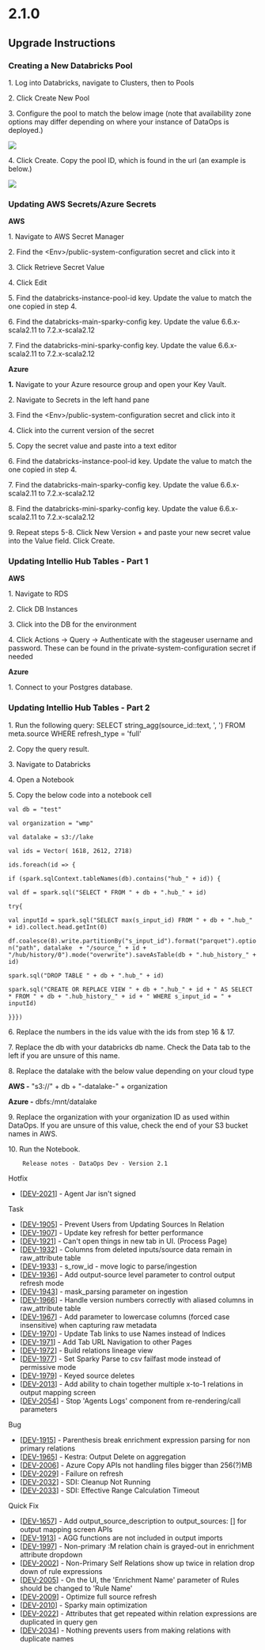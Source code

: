 # 2.1.0

## Upgrade Instructions

### **Creating a New Databricks Pool**

1\.       Log into Databricks, navigate to Clusters, then to Pools

2\.       Click Create New Pool

3\.       Configure the pool to match the below image (note that availability zone options may differ depending on where your instance of DataOps is deployed.)

![](<../../../../.gitbook/assets/image (306).png>)

4\.       Click Create. Copy the pool ID, which is found in the url (an example is below.)

![](<../../../../.gitbook/assets/image (307).png>)

### **Updating AWS Secrets/Azure Secrets**

**AWS**

1\.       Navigate to AWS Secret Manager

2\.       Find the \<Env>/public-system-configuration secret and click into it

3\.       Click Retrieve Secret Value

4\.       Click Edit

5\.       Find the databricks-instance-pool-id key. Update the value to match the one copied in step 4.

6\.   Find the databricks-main-sparky-config key.  Update the value 6.6.x-scala2.11 to 7.2.x-scala2.12

7\.   Find the databricks-mini-sparky-config key. Update the value 6.6.x-scala2.11 to 7.2.x-scala2.12

**Azure**

**1.** Navigate to your Azure resource group and open your Key Vault. &#x20;

2\. Navigate to Secrets in the left hand pane

3\.  Find the \<Env>/public-system-configuration secret and click into it

4\. Click into the current version of the secret

5\. Copy the secret value and paste into a text editor

6\.   Find the databricks-instance-pool-id key. Update the value to match the one copied in step 4.

7\.   Find the databricks-main-sparky-config key.  Update the value 6.6.x-scala2.11 to 7.2.x-scala2.12

8\.   Find the databricks-mini-sparky-config key. Update the value 6.6.x-scala2.11 to 7.2.x-scala2.12

9\. Repeat steps 5-8. Click New Version + and paste your new secret value into the Value field. Click Create.

### **Updating Intellio Hub Tables - Part 1**

**AWS**

1\.   Navigate to RDS

2\.   Click DB Instances

3\.   Click into the DB for the environment

4\.   Click Actions -> Query -> Authenticate with the stageuser username and password. These can be found in the private-system-configuration secret if needed

**Azure**

1\.   Connect to your Postgres database.

### **Updating Intellio Hub Tables - Part 2**

1\.   Run the following query: SELECT string\_agg(source\_id::text, ', ') FROM meta.source WHERE refresh\_type = 'full'

2\.   Copy the query result.

3\.   Navigate to Databricks

4\.   Open a Notebook

5\.   Copy the below code into a notebook cell

`val db = "test"`

`val organization = "wmp"`

`val datalake = s3://lake`

`val ids = Vector( 1618, 2612, 2718)`

`ids.foreach(id => {`

&#x20; `if (spark.sqlContext.tableNames(db).contains("hub_" + id)) {`

&#x20; `val df = spark.sql("SELECT * FROM " + db + ".hub_" + id)`

&#x20;   `try{`

&#x20; `val inputId = spark.sql("SELECT max(s_input_id) FROM " + db + ".hub_" + id).collect.head.getInt(0)`

&#x20; `df.coalesce(8).write.partitionBy("s_input_id").format("parquet").option("path", datalake  + "/source_" + id + "/hub/history/0").mode("overwrite").saveAsTable(db + ".hub_history_" + id)`

&#x20; `spark.sql("DROP TABLE " + db + ".hub_" + id)`

&#x20;   `spark.sql("CREATE OR REPLACE VIEW " + db + ".hub_" + id + " AS SELECT * FROM " + db + ".hub_history_" + id + " WHERE s_input_id = " + inputId)`

&#x20; `}}})`

6\.   Replace the numbers in the ids value with the ids from step 16 & 17.

7\.   Replace the db with your databricks db name. Check the Data tab to the left if you are unsure of this name.

8\. Replace the datalake with the below value depending on your cloud type

**AWS -** "s3://" + db + "-datalake-" + organization

**Azure -** dbfs:/mnt/datalake

9\.   Replace the organization with your organization ID as used within DataOps. If you are unsure of this value, check the end of your S3 bucket names in AWS.

10\.   Run the Notebook.



```
    Release notes - DataOps Dev - Version 2.1
```

&#x20;Hotfix

* \[[DEV-2021](https://wmpartners.atlassian.net/browse/DEV-2021)] - Agent Jar isn't signed

&#x20;Task

* \[[DEV-1905](https://wmpartners.atlassian.net/browse/DEV-1905)] - Prevent Users from Updating Sources In Relation
* \[[DEV-1907](https://wmpartners.atlassian.net/browse/DEV-1907)] - Update key refresh for better performance
* \[[DEV-1921](https://wmpartners.atlassian.net/browse/DEV-1921)] - Can't open things in new tab in UI. (Process Page)
* \[[DEV-1932](https://wmpartners.atlassian.net/browse/DEV-1932)] - Columns from deleted inputs/source data remain in raw\_attribute table
* \[[DEV-1933](https://wmpartners.atlassian.net/browse/DEV-1933)] - s\_row\_id - move logic to parse/ingestion
* \[[DEV-1936](https://wmpartners.atlassian.net/browse/DEV-1936)] - Add output-source level parameter to control output refresh mode
* \[[DEV-1943](https://wmpartners.atlassian.net/browse/DEV-1943)] - mask\_parsing parameter on ingestion
* \[[DEV-1966](https://wmpartners.atlassian.net/browse/DEV-1966)] - Handle version numbers correctly with aliased columns in raw\_attribute table
* \[[DEV-1967](https://wmpartners.atlassian.net/browse/DEV-1967)] - Add parameter to lowercase columns (forced case insensitive) when capturing raw metadata
* \[[DEV-1970](https://wmpartners.atlassian.net/browse/DEV-1970)] - Update Tab links to use Names instead of Indices
* \[[DEV-1971](https://wmpartners.atlassian.net/browse/DEV-1971)] - Add Tab URL Navigation to other Pages
* \[[DEV-1972](https://wmpartners.atlassian.net/browse/DEV-1972)] - Build relations lineage view
* \[[DEV-1977](https://wmpartners.atlassian.net/browse/DEV-1977)] - Set Sparky Parse to csv failfast mode instead of permissive mode
* \[[DEV-1979](https://wmpartners.atlassian.net/browse/DEV-1979)] - Keyed source deletes
* \[[DEV-2013](https://wmpartners.atlassian.net/browse/DEV-2013)] - Add ability to chain together multiple x-to-1 relations in output mapping screen
* \[[DEV-2054](https://wmpartners.atlassian.net/browse/DEV-2054)] - Stop 'Agents Logs' component from re-rendering/call parameters

&#x20;Bug

* \[[DEV-1915](https://wmpartners.atlassian.net/browse/DEV-1915)] - Parenthesis break enrichment expression parsing for non primary relations
* \[[DEV-1965](https://wmpartners.atlassian.net/browse/DEV-1965)] - Kestra: Output Delete on aggregation
* \[[DEV-2006](https://wmpartners.atlassian.net/browse/DEV-2006)] - Azure Copy APIs not handling files bigger than 256(?)MB
* \[[DEV-2029](https://wmpartners.atlassian.net/browse/DEV-2029)] - Failure on refresh
* \[[DEV-2032](https://wmpartners.atlassian.net/browse/DEV-2032)] - SDI: Cleanup Not Running
* \[[DEV-2033](https://wmpartners.atlassian.net/browse/DEV-2033)] - SDI: Effective Range Calculation Timeout

&#x20;Quick Fix

* \[[DEV-1657](https://wmpartners.atlassian.net/browse/DEV-1657)] - Add output\_source\_description to output\_sources: \[] for output mapping screen APIs
* \[[DEV-1913](https://wmpartners.atlassian.net/browse/DEV-1913)] - AGG functions are not included in output imports
* \[[DEV-1997](https://wmpartners.atlassian.net/browse/DEV-1997)] - Non-primary :M relation chain is grayed-out in enrichment attribute dropdown
* \[[DEV-2002](https://wmpartners.atlassian.net/browse/DEV-2002)] - Non-Primary Self Relations show up twice in relation drop down of rule expressions
* \[[DEV-2005](https://wmpartners.atlassian.net/browse/DEV-2005)] - On the UI, the 'Enrichment Name' parameter of Rules should be changed to 'Rule Name'
* \[[DEV-2009](https://wmpartners.atlassian.net/browse/DEV-2009)] - Optimize full source refresh
* \[[DEV-2010](https://wmpartners.atlassian.net/browse/DEV-2010)] - Sparky main optimization
* \[[DEV-2022](https://wmpartners.atlassian.net/browse/DEV-2022)] - Attributes that get repeated within relation expressions are duplicated in query gen
* \[[DEV-2034](https://wmpartners.atlassian.net/browse/DEV-2034)] - Nothing prevents users from making relations with duplicate names
